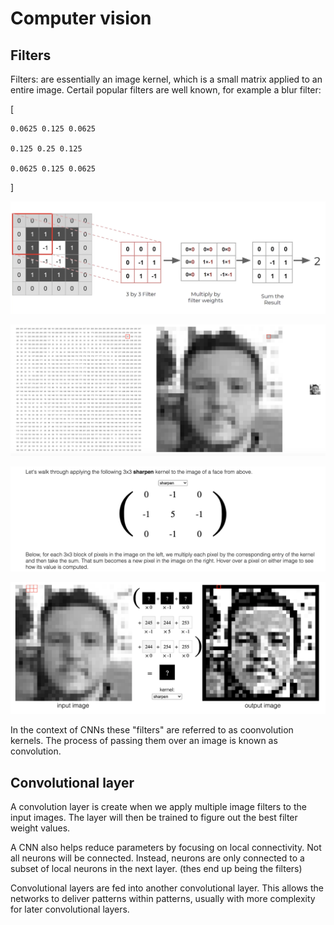 # Computer vision

## Filters
Filters: are essentially an image kernel, which is a small matrix applied to an entire image. Certail popular filters are well known, for example a blur filter:

[

    0.0625 0.125 0.0625

    0.125 0.25 0.125
    
    0.0625 0.125 0.0625

]

![Spark filter 1](https://github.com/prashantfb65/computer_vision/blob/implementation_zero/images/filter.png?raw=true)

![Spark filter 2](https://github.com/prashantfb65/computer_vision/blob/implementation_zero/images/filter_2.png?raw=true)

![Spark filter 3](https://github.com/prashantfb65/computer_vision/blob/implementation_zero/images/filter_3.png?raw=true)

![Spark filter 4](https://github.com/prashantfb65/computer_vision/blob/implementation_zero/images/filter_4.png?raw=true)

In the context of CNNs these "filters" are referred to as coonvolution kernels. The process of passing them over an image is known as convolution.

## Convolutional layer

A convolution layer is create when we apply multiple image filters to the input images. The layer will then be trained to figure out the best filter weight values.

A CNN also helps reduce parameters by focusing on local connectivity. Not all neurons will be connected. Instead, neurons are only connected to a subset of local neurons in the next layer. (thes end up being the filters)

Convolutional layers are fed into another convolutional layer. This allows the networks to deliver patterns within patterns, usually with more complexity for later convolutional layers.